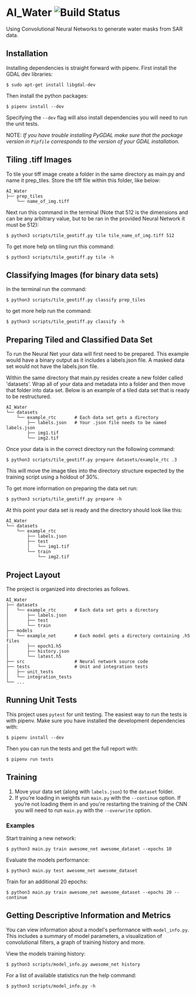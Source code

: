 # AI_Water ![Build Status](https://codebuild.us-east-1.amazonaws.com/badges?uuid=eyJlbmNyeXB0ZWREYXRhIjoidUtONGNXUzYvWDJod3V6MU9JMG95YlY3ZHUySXl2ZWtlQVd3V00xY3RwK3JMenFjM1ZuSHJpRzdEcjhKY1B5QmI0THZoTlI0ZGk4T0F0KzUydHVIRjVjPSIsIml2UGFyYW1ldGVyU3BlYyI6ImExM2llSGhpOE80OXhYczIiLCJtYXRlcmlhbFNldFNlcmlhbCI6MX0%3D&branch=master)
Using Convolutional Neural Networks to generate water masks from SAR data.

## Installation

Installing dependencies is straight forward with pipenv. First install the
GDAL dev libraries:
```terminal
$ sudo apt-get install libgdal-dev
```

Then install the python packages:
```terminal
$ pipenv install --dev
```
Specifying the `--dev` flag will also install dependencies you will need to run
the unit tests.

NOTE: *If you have trouble installing PyGDAL make sure that the package version
in `Pipfile` corresponds to the version of your GDAL installation.*

## Tiling .tiff Images
To tile your tiff image create a folder in the same directory as
main.py and name it prep_tiles. Store the tiff file within this
folder, like below:
```
AI_Water
├── prep_tiles
    └── name_of_img.tiff
```
Next run this command in the terminal (Note that 512 is the dimensions and
can be any arbitrary value, but to be ran in the provided Neural Network
it must be 512):

```terminal
$ python3 scripts/tile_geotiff.py tile tile_name_of_img.tiff 512
```
To get more help on tiling run this
command:

```terminal
$ python3 scripts/tile_geotiff.py tile -h
```

## Classifying Images (for binary data sets)
In the terminal run the command:
```terminal
$ python3 scripts/tile_geotiff.py classify prep_tiles
```

to get more help run the command:
```terminal
$ python3 scripts/tile_geotiff.py classify -h
```

## Preparing Tiled and Classified Data Set
To run the Neural Net your data will first need to be prepared. This example
would have a binary output as it includes a labels.json file. A masked data set
would not have the labels.json file.

Within the same directory that main.py resides create a new folder called
'datasets'. Wrap all of your data and metadata into a folder and then move that
folder into data set. Below is an example of a tiled data set that is ready to
be restructured.

```
AI_Water
└── datasets
    └── example_rtc       # Each data set gets a directory
        ├── labels.json   # Your .json file needs to be named labels.json
        ├── img1.tif
        └── img2.tif
```

Once your data is in the correct directory run the following command:

```terminal
$ python3 scripts/tile_geotiff.py prepare datasets/example_rtc .3
```

This will move the image tiles into the directory structure expected by the
training script using a holdout of 30%.

To get more information on preparing the data set run:
```terminal
$ python3 scripts/tile_geotiff.py prepare -h
```

At this point your data set is ready and the directory should look like this:

```
AI_Water
└── datasets
    └── example_rtc
        ├── labels.json
        ├── test
        │   └── img1.tif
        └── train
            └── img2.tif
```

## Project Layout

The project is organized into directories as follows.

```
AI_Water
├── datasets
│   └── example_rtc       # Each data set gets a directory
│       ├── labels.json
│       ├── test
│       └── train
├── models
│   └── example_net       # Each model gets a directory containing .h5 files
│       ├── epoch1.h5
│       ├── history.json
│       └── latest.h5
├── src                   # Neural network source code
├── tests                 # Unit and integration tests
│   ├── unit_tests
│   └── integration_tests
└── ...
```

## Running Unit Tests
This project uses `pytest` for unit testing. The easiest way to run the tests is
with pipenv. Make sure you have installed the development dependencies with:
```terminal
$ pipenv install --dev
```
Then you can run the tests and get the full report with:
```terminal
$ pipenv run tests
```

## Training
1. Move your data set (along with `labels.json`) to the `dataset` folder.
2. If you’re loading in weights run `main.py` with the `--continue` option.
If you’re not loading them in and you're restarting the training of the CNN you
will need to run `main.py` with the `--overwrite` option.

### Examples

Start training a new network:
```terminal
$ python3 main.py train awesome_net awesome_dataset --epochs 10
```

Evaluate the models performance:
```terminal
$ python3 main.py test awesome_net awesome_dataset
```

Train for an additional 20 epochs:
```terminal
$ python3 main.py train awesome_net awesome_dataset --epochs 20 --continue
```

## Getting Descriptive Information and Metrics
You can view information about a model's performance with `model_info.py`. This
includes a summary of model parameters, a visualization of convolutional
filters, a graph of training history and more.

View the models training history:
```terminal
$ python3 scripts/model_info.py awesome_net history
```

For a list of available statistics run the help command:
```terminal
$ python3 scripts/model_info.py -h
```

